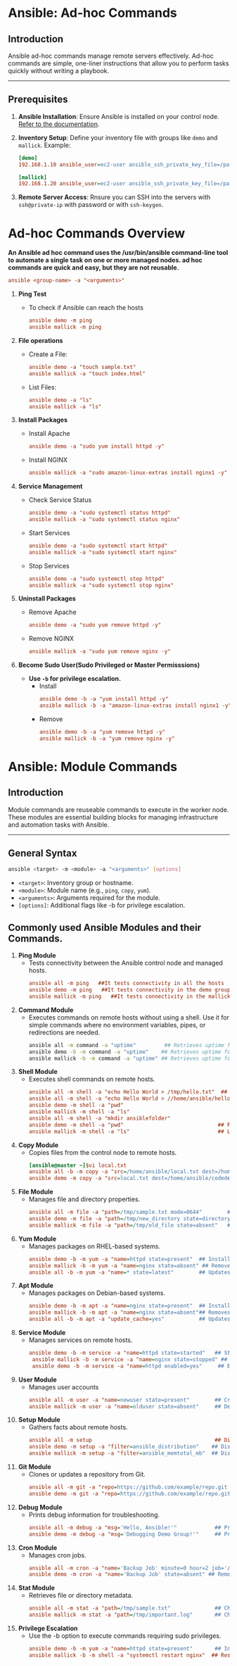 # Ansible: Ad-hoc Commands

## Introduction
Ansible ad-hoc commands manage remote servers effectively. Ad-hoc commands are simple, one-liner instructions that allow you to perform tasks quickly without writing a playbook.

---

## Prerequisites
1. **Ansible Installation**: Ensure Ansible is installed on your control node. [Refer to the documentation](https://github.com/Mallick17/Ansible/tree/Ansible_install-%26-Configure).
2. **Inventory Setup**: Define your inventory file with groups like `demo` and `mallick`. Example:

   ```ini
   [demo]
   192.168.1.10 ansible_user=ec2-user ansible_ssh_private_key_file=/path/to/key

   [mallick]
   192.168.1.20 ansible_user=ec2-user ansible_ssh_private_key_file=/path/to/key
   
3. **Remote Server Access**: Rnsure you can SSH into the servers with `ssh@private-ip` with password or with `ssh-keygen`.

# Ad-hoc Commands Overview
**An Ansible ad hoc command uses the /usr/bin/ansible command-line tool to automate a single task on one or more managed nodes. ad hoc commands are quick and easy, but they are not reusable.**
```ini
ansible <group-name> -a "<arguments>"
```

1. **Ping Test**
   - To check if Ansible can reach the hosts
     ```ini
     ansible demo -m ping
     ansible mallick -m ping
     ```
   
2. **File operations**
   - Create a File:
     ```ini
     ansible demo -a "touch sample.txt"
     ansible mallick -a "touch index.html"
     ```
   - List Files:
     ```ini
     ansible demo -a "ls"
     ansible mallick -a "ls"
     ```
3. **Install Packages**
   - Install Apache
     ```ini
     ansible demo -a "sudo yum install httpd -y"
     ```
   - Install NGINX
     ```ini
     ansible mallick -a "sudo amazon-linux-extras install nginx1 -y"
     ```
4. **Service Management**
   - Check Service Status
     ```ini
     ansible demo -a "sudo systemctl status httpd"
     ansible mallick -a "sudo systemctl status nginx"
      ```
   - Start Services
     ```ini
     ansible demo -a "sudo systemctl start httpd"
     ansible mallick -a "sudo systemctl start nginx"
     ```
   - Stop Services
     ```ini
     ansible demo -a "sudo systemctl stop httpd"
     ansible mallick -a "sudo systemctl stop nginx"
     ```
5. **Uninstall Packages**
   - Remove Apache
     ```ini
     ansible demo -a "sudo yum remove httpd -y"
     ```
   - Remove NGINX
     ```ini
     ansible mallick -a "sudo yum remove nginx -y"
     ```
6. **Become Sudo User(Sudo Privileged or Master Permisssions)**
   - **Use `-b` for privilege escalation.**
     - Install
       ```ini
       ansible demo -b -a "yum install httpd -y"
       ansible mallick -b -a "amazon-linux-extras install nginx1 -y"
       ```
     - Remove
       ```ini
       ansible demo -b -a "yum remove httpd -y"
       ansible mallick -b -a "yum remove nginx -y"
       ```
# Ansible: Module Commands
## Introduction
Module commands are reuseable commands to execute in  the worker node. These modules are essential building blocks for managing infrastructure and automation tasks with Ansible.

---

## General Syntax
```bash
ansible <target> -m <module> -a "<arguments>" [options]
```
- `<target>`: Inventory group or hostname.
- `<module>`: Module name (e.g., `ping`, `copy`, `yum`).
- `<arguments>`: Arguments required for the module.
- `[options]`: Additional flags like -b for privilege escalation.

## Commonly used Ansible Modules and their Commands.
1. **Ping Module**
   - Tests connectivity between the Ansible control node and managed hosts.
     ```ini
     ansible all -m ping   ##It tests connectivity in all the hosts
     ansible demo -m ping   ##It tests connectivity in the demo group hosts.
     ansible mallick -m ping   ##It tests connectivity in the mallick group hosts.
     ```
2. **Command Module**
   - Executes commands on remote hosts without using a shell. Use it for simple commands where no environment variables, pipes, or redirections are needed.
     ```bash
     ansible all -m command -a "uptime"         ## Retrieves uptime for all hosts
     ansible demo -b -m command -a "uptime"    ## Retrieves uptime for demo group with sudo privileges
     ansible mallick -b -m command -a "uptime" ## Retrieves uptime for mallick group with sudo privileges
     ```
3. **Shell Module**
   - Executes shell commands on remote hosts.
     ```ini
     ansible all -m shell -a "echo Hello World > /tmp/hello.txt"  ## Creates a file with 'Hello World' text
     ansible all -m shell -a "echo Hello World > //home/ansible/hello.txt"
     ansible demo -m shell -a "pwd"
     ansible mallick -m shell -a "ls"
     ansible all -m shell -a "mkdir ansiblefolder"
     ansible demo -m shell -a "pwd"                              ## Prints the working directory on demo group hosts
     ansible mallick -m shell -a "ls"                            ## Lists files in the mallick group hosts
     ```
4. **Copy Module**
   - Copies files from the control node to remote hosts.
     ```ini
     [ansible@master ~]$vi local.txt
     ansible all -b -m copy -a "src=/home/ansible/local.txt dest=/home/ansible/ansiblefolder/local.txt"
     ansible demo -m copy -a "src=local.txt dest=/home/ansible/codedeploy/local.txt"         ## Copies 'local.txt' to demo hosts
     ```
5. **File Module**
   - Manages file and directory properties.
     ```ini
     ansible all -m file -a "path=/tmp/sample.txt mode=0644"        ## Sets permissions for the file
     ansible demo -m file -a "path=/tmp/new_directory state=directory"  ## Creates a directory on demo hosts
     ansible mallick -m file -a "path=/tmp/old_file state=absent"   ## Removes a file on mallick hosts
     ```
6. **Yum Module**
   - Manages packages on RHEL-based systems.
     ```ini
     ansible demo -b -m yum -a "name=httpd state=present"  ## Installs Apache HTTP server on demo hosts
     ansible mallick -b -m yum -a "name=nginx state=absent" ## Removes NGINX from mallick hosts
     ansible all -b -m yum -a "name=* state=latest"        ## Updates all packages on all hosts
     ```
7. **Apt Module**
   - Manages packages on Debian-based systems.
     ```ini
     ansible demo -b -m apt -a "name=nginx state=present"  ## Installs NGINX on demo hosts
     ansible mallick -b -m apt -a "name=nginx state=absent"## Removes NGINX from mallick hosts
     ansible all -b -m apt -a "update_cache=yes"           ## Updates the package cache on all hosts
     ```
8. **Service Module**
   - Manages services on remote hosts.
     ```ini
     ansible demo -b -m service -a "name=httpd state=started"   ## Starts Apache on demo hosts
      ansible mallick -b -m service -a "name=nginx state=stopped" ## Stops NGINX on mallick hosts
      ansible demo -b -m service -a "name=httpd enabled=yes"     ## Enables Apache on demo hosts to start on boot
     ```
9. **User Module**
    - Manages user accounts
      ```ini
      ansible all -m user -a "name=newuser state=present"        ## Creates a new user on all hosts
      ansible mallick -m user -a "name=olduser state=absent"     ## Deletes a user on mallick hosts
      ```
10. **Setup Module**
    - Gathers facts about remote hosts.
      ```ini
      ansible all -m setup                                       ## Displays all facts about all hosts
      ansible demo -m setup -a "filter=ansible_distribution"    ## Displays OS distribution info for demo hosts
      ansible mallick -m setup -a "filter=ansible_memtotal_mb"  ## Displays total memory info for mallick hosts
      ```
11. **Git Module**
    - Clones or updates a repository from Git.
      ```ini
      ansible all -m git -a "repo=https://github.com/example/repo.git dest=/tmp/repo" ## Clones a repository to all hosts
      ansible demo -m git -a "repo=https://github.com/example/repo.git dest=/tmp/repo version=main" ## Clones the main branch
      ```
12. **Debug Module**
    - Prints debug information for troubleshooting.
      ```ini
      ansible all -m debug -a "msg='Hello, Ansible!'"            ## Prints 'Hello, Ansible!' on all hosts
      ansible demo -m debug -a "msg='Debugging Demo Group!'"     ## Prints a debug message for demo hosts
      ```
13. **Cron Module**
    - Manages cron jobs.
      ```ini
      ansible all -m cron -a "name='Backup Job' minute=0 hour=2 job='/usr/bin/backup.sh'" ## Adds a cron job
      ansible demo -m cron -a "name='Backup Job' state=absent" ## Removes the cron job on demo hosts
      ```
14. **Stat Module**
    - Retrieves file or directory metadata.
      ```ini
      ansible all -m stat -a "path=/tmp/sample.txt"              ## Checks metadata for a file on all hosts
      ansible mallick -m stat -a "path=/tmp/important.log"       ## Checks metadata for a file on mallick hosts
      ```
15. **Privilege Escalation**
    - Use the -b option to execute commands requiring sudo privileges.
      ```ini
      ansible demo -b -m yum -a "name=httpd state=present"       ## Installs Apache with sudo privileges
      ansible mallick -b -m shell -a "systemctl restart nginx"  ## Restarts NGINX with sudo privileges
      ```











   


       

     





